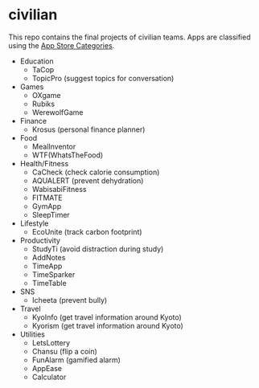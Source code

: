 # civilian
This repo contains the final projects of civilian teams. Apps are classified using the [App Store Categories](https://developers.apptweak.com/reference/app-store-categories).

* Education
  - TaCop
  - TopicPro (suggest topics for conversation)
* Games
  - OXgame
  - Rubiks
  - WerewolfGame
* Finance
  - Krosus (personal finance planner)
* Food
  - MealInventor
  - WTF(WhatsTheFood)
* Health/Fitness
  - CaCheck (check calorie consumption)
  - AQUALERT (prevent dehydration)
  - WabisabiFitness
  - FITMATE
  - GymApp
  - SleepTimer
* Lifestyle
  - EcoUnite (track carbon footprint)
* Productivity
  - StudyTi (avoid distraction during study)
  - AddNotes
  - TimeApp
  - TimeSparker
  - TimeTable
* SNS
  - Icheeta (prevent bully)
* Travel
  - KyoInfo (get travel information around Kyoto)
  - Kyorism (get travel information around Kyoto)
* Utilities
  - LetsLottery
  - Chansu (flip a coin)
  - FunAlarm (gamified alarm)
  - AppEase
  - Calculator
